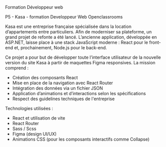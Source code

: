 Formation Développeur web

P5 - Kasa - formation Developpeur Web Openclassrooms

Kasa est une entreprise française spécialisée dans la location d’appartements entre particuliers. Afin de moderniser sa plateforme, un grand projet de refonte a été lancé. L’ancienne application, développée en ASP.NET, laisse place à une stack JavaScript moderne : React pour le front-end et, prochainement, Node.js pour le back-end.

Ce projet a pour but de développer toute l’interface utilisateur de la nouvelle version du site Kasa à partir de maquettes Figma responsives. La mission comprend :

- Création des composants React
- Mise en place de la navigation avec React Router
- Intégration des données via un fichier JSON
- Application d’animations et d’interactions selon les spécifications
- Respect des guidelines techniques de l'entreprise

Technologies utilisées :

- React et utilisation de vite
- React Router
- Sass / Scss
- Figma (design UI/UX)
- Animations CSS (pour les composants interactifs comme Collapse)
